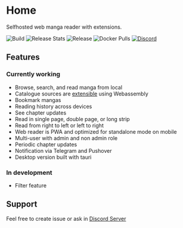 # Home

Selfhosted web manga reader with extensions.

![Build](https://github.com/faldez/tanoshi/workflows/Build/badge.svg) ![Release Stats](https://img.shields.io/github/downloads/faldez/tanoshi/total) ![Release](https://img.shields.io/github/v/release/faldez/tanoshi) ![Docker Pulls](https://img.shields.io/docker/pulls/faldez/tanoshi) [![Discord](https://img.shields.io/discord/872093374281285682?color=7289DA&logo=discord&logoColor=FFFFFF)](https://discord.gg/wPSEftdDqB)

## Features
### Currently working
- Browse, search, and read manga from local
- Catalogue sources are [extensible](https://github.com/fadhlika/tanoshi-extensions) using Webassembly
- Bookmark mangas
- Reading history across devices
- See chapter updates
- Read in single page, double page, or long strip
- Read from right to left or left to right
- Web reader is PWA and optimized for standalone mode on mobile
- Multi-user with admin and non admin role
- Periodic chapter updates
- Notification via Telegram and Pushover
- Desktop version built with tauri

### In development
- Filter feature

## Support

Feel free to create issue or ask in [Discord Server](https://discord.gg/wPSEftdDqB)

